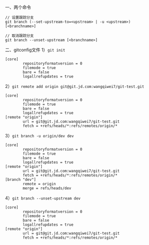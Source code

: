 <!-- date: 2020.08.17 12:45 -->
一、两个命令

```shell
// 设置跟踪分支
git branch (--set-upstream-to=<upstream> | -u <upstream>) [<branchname>]

// 取消跟踪分支
git branch --unset-upstream [<branchname>]
```

二、gitconfig文件
1）`git init`

```properties
[core]
        repositoryformatversion = 0 
        filemode = true
        bare = false
        logallrefupdates = true
```

2）`git remote add origin git@git.jd.com:wangqiwei7/git-test.git`

```properties
[core]
        repositoryformatversion = 0 
        filemode = true
        bare = false
        logallrefupdates = true
[remote "origin"]
        url = git@git.jd.com:wangqiwei7/git-test.git
        fetch = +refs/heads/*:refs/remotes/origin/*
```

3）`git branch -u origin/dev dev`

```properties
[core]
        repositoryformatversion = 0 
        filemode = true
        bare = false
        logallrefupdates = true
[remote "origin"]
        url = git@git.jd.com:wangqiwei7/git-test.git
        fetch = +refs/heads/*:refs/remotes/origin/*                                                   
[branch "dev"]
        remote = origin
        merge = refs/heads/dev
```

4）`git branch --unset-upstream dev`

```properties
[core]
        repositoryformatversion = 0 
        filemode = true
        bare = false
        logallrefupdates = true
[remote "origin"]
        url = git@git.jd.com:wangqiwei7/git-test.git
        fetch = +refs/heads/*:refs/remotes/origin/*
```